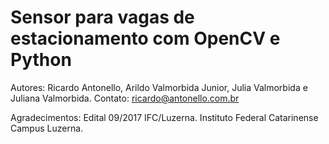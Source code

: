 # Sensor para vagas de estacionamento com OpenCV e Python

Autores: Ricardo Antonello, Arildo Valmorbida Junior, Julia Valmorbida e Juliana Valmorbida.
Contato: ricardo@antonello.com.br

Agradecimentos: Edital 09/2017 IFC/Luzerna. Instituto Federal Catarinense Campus Luzerna. 
